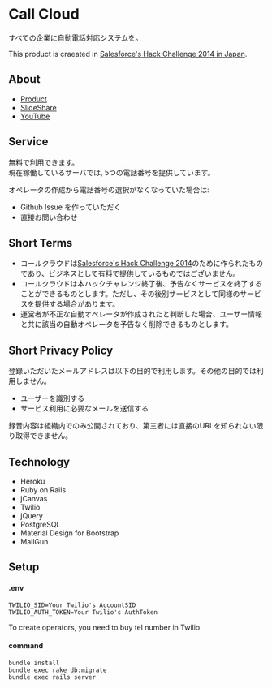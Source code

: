 # Call Cloud
すべての企業に自動電話対応システムを。

This product is craeated in [Salesforce's Hack Challenge 2014 in Japan](http://jp.force.com/devzone2014/hackchallenge).

## About
- [Product](https://callcloud.herokuapp.com/)
- [SlideShare](http://www.slideshare.net/honmadayo/call-cloud)
- [YouTube](https://www.youtube.com/watch?v=UwkrJFkV1fA)

## Service
無料で利用できます。  
現在稼働しているサーバでは, 5つの電話番号を提供しています。

オペレータの作成から電話番号の選択がなくなっていた場合は: 

- Github Issue を作っていただく
- 直接お問い合わせ


## Short Terms

- コールクラウドは[Salesforce's Hack Challenge 2014](http://jp.force.com/devzone2014/hackchallenge)のために作られたものであり、ビジネスとして有料で提供しているものではございません。
- コールクラウドは本ハックチャレンジ終了後、予告なくサービスを終了することができるものとします。ただし、その後別サービスとして同様のサービスを提供する場合があります。
- 運営者が不正な自動オペレータが作成されたと判断した場合、ユーザー情報と共に該当の自動オペレータを予告なく削除できるものとします。

## Short Privacy Policy
登録いただいたメールアドレスは以下の目的で利用します。その他の目的では利用しません。

- ユーザーを識別する
- サービス利用に必要なメールを送信する

録音内容は組織内でのみ公開されており、第三者には直接のURLを知られない限り取得できません。

## Technology
- Heroku
- Ruby on Rails
- jCanvas
- Twilio
- jQuery
- PostgreSQL
- Material Design for Bootstrap
- MailGun

## Setup
#### .env 

```
TWILIO_SID=Your Twilio's AccountSID
TWILIO_AUTH_TOKEN=Your Twilio's AuthToken
```

To create operators, you need to buy tel number in Twilio.

#### command

```
bundle install
bundle exec rake db:migrate
bundle exec rails server
```

